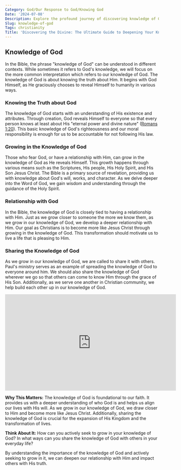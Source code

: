 ```yaml
---
Category: God/Our Response to God/Knowing God
Date: '2024-07-08'
Description: Explore the profound journey of discovering knowledge of God in this enlightening article. Unveil the depths of spiritual understanding and connection.
Slug: knowledge-of-god
Tags: christianity
Title: 'Discovering the Divine: The Ultimate Guide to Deepening Your Knowledge of God'
---
```


## Knowledge of God

In the Bible, the phrase "knowledge of God" can be understood in different contexts. While sometimes it refers to God's knowledge, we will focus on the more common interpretation which refers to our knowledge of God. The knowledge of God is about knowing the truth about Him. It begins with God Himself, as He graciously chooses to reveal Himself to humanity in various ways.

### Knowing the Truth about God
The knowledge of God starts with an understanding of His existence and attributes. Through creation, God reveals Himself to everyone so that every person knows at least about His "eternal power and divine nature" ([Romans 1:20](https://www.bibleref.com/Romans/1/Romans-1-20.html)). This basic knowledge of God's righteousness and our moral responsibility is enough for us to be accountable for not following His law.

### Growing in the Knowledge of God
Those who fear God, or have a relationship with Him, can grow in the knowledge of God as He reveals Himself. This growth happens through various means such as the Scriptures, His people, His Holy Spirit, and His Son Jesus Christ. The Bible is a primary source of revelation, providing us with knowledge about God's will, works, and character. As we delve deeper into the Word of God, we gain wisdom and understanding through the guidance of the Holy Spirit.

### Relationship with God
In the Bible, the knowledge of God is closely tied to having a relationship with Him. Just as we grow closer to someone the more we know them, as we grow in our knowledge of God, we develop a deeper relationship with Him. Our goal as Christians is to become more like Jesus Christ through growing in the knowledge of God. This transformation should motivate us to live a life that is pleasing to Him.

### Sharing the Knowledge of God
As we grow in our knowledge of God, we are called to share it with others. Paul's ministry serves as an example of spreading the knowledge of God to everyone around him. We should also share the knowledge of God wherever we go so that others can come to know Him through the grace of His Son. Additionally, as we serve one another in Christian community, we help build each other up in our knowledge of God.


<iframe width="560" height="315" src="https://www.youtube.com/embed/QPywCD-TSd0" frameborder="0" allow="autoplay; encrypted-media" allowfullscreen></iframe>


**Why This Matters:** The knowledge of God is foundational to our faith. It provides us with a deeper understanding of who God is and helps us align our lives with His will. As we grow in our knowledge of God, we draw closer to Him and become more like Jesus Christ. Additionally, sharing the knowledge of God is crucial for the expansion of His Kingdom and the transformation of lives.

**Think About It:** How can you actively seek to grow in your knowledge of God? In what ways can you share the knowledge of God with others in your everyday life?

By understanding the importance of the knowledge of God and actively seeking to grow in it, we can deepen our relationship with Him and impact others with His truth.